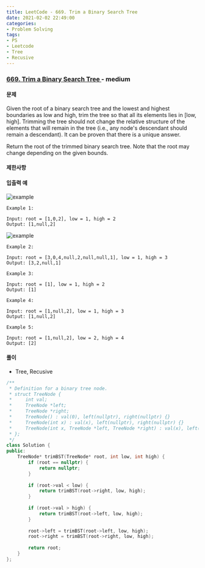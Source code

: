 ```yaml
---
title: LeetCode - 669. Trim a Binary Search Tree
date: 2021-02-02 22:49:00
categories:
- Problem Solving
tags:
- PS
- Leetcode
- Tree
- Recusive
---
```


### [ 669. Trim a Binary Search Tree ](https://leetcode.com/problems/trim-a-binary-search-tree/) - medium

#### 문제

Given the root of a binary search tree and the lowest and highest boundaries as low and high, trim the tree so that all its elements lies in [low, high]. Trimming the tree should not change the relative structure of the elements that will remain in the tree (i.e., any node's descendant should remain a descendant). It can be proven that there is a unique answer.

Return the root of the trimmed binary search tree. Note that the root may change depending on the given bounds.

#### 제한사항

#### 입출력 예

![example](https://assets.leetcode.com/uploads/2020/09/09/trim1.jpg)

```
Example 1:

Input: root = [1,0,2], low = 1, high = 2
Output: [1,null,2]
```

![example](https://assets.leetcode.com/uploads/2020/09/09/trim2.jpg)

```
Example 2:

Input: root = [3,0,4,null,2,null,null,1], low = 1, high = 3
Output: [3,2,null,1]
```

```
Example 3:

Input: root = [1], low = 1, high = 2
Output: [1]
```

```
Example 4:

Input: root = [1,null,2], low = 1, high = 3
Output: [1,null,2]
```

```
Example 5:

Input: root = [1,null,2], low = 2, high = 4
Output: [2]

```

#### 풀이
- Tree, Recusive

```cpp
/**
 * Definition for a binary tree node.
 * struct TreeNode {
 *     int val;
 *     TreeNode *left;
 *     TreeNode *right;
 *     TreeNode() : val(0), left(nullptr), right(nullptr) {}
 *     TreeNode(int x) : val(x), left(nullptr), right(nullptr) {}
 *     TreeNode(int x, TreeNode *left, TreeNode *right) : val(x), left(left), right(right) {}
 * };
 */
class Solution {
public:
    TreeNode* trimBST(TreeNode* root, int low, int high) {
        if (root == nullptr) {
            return nullptr;
        }
        
        if (root->val < low) {
            return trimBST(root->right, low, high);
        }
        
        if (root->val > high) {
            return trimBST(root->left, low, high);            
        }
                    
        root->left = trimBST(root->left, low, high);            
        root->right = trimBST(root->right, low, high);            
        
        return root; 
    }
};
```
